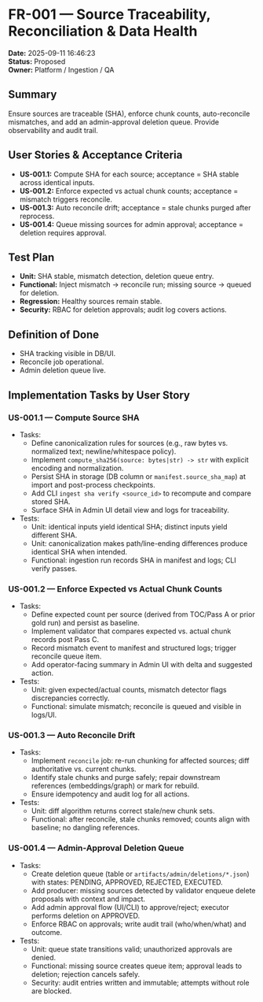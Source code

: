 # FR-001 — Source Traceability, Reconciliation & Data Health

**Date:** 2025-09-11 16:46:23  
**Status:** Proposed  
**Owner:** Platform / Ingestion / QA

## Summary
Ensure sources are traceable (SHA), enforce chunk counts, auto-reconcile mismatches, and add an admin-approval deletion queue. Provide observability and audit trail.

## User Stories & Acceptance Criteria
- **US-001.1:** Compute SHA for each source; acceptance = SHA stable across identical inputs.  
- **US-001.2:** Enforce expected vs actual chunk counts; acceptance = mismatch triggers reconcile.  
- **US-001.3:** Auto reconcile drift; acceptance = stale chunks purged after reprocess.  
- **US-001.4:** Queue missing sources for admin approval; acceptance = deletion requires approval.

## Test Plan
- **Unit:** SHA stable, mismatch detection, deletion queue entry.  
- **Functional:** Inject mismatch → reconcile run; missing source → queued for deletion.  
- **Regression:** Healthy sources remain stable.  
- **Security:** RBAC for deletion approvals; audit log covers actions.

## Definition of Done
- SHA tracking visible in DB/UI.  
- Reconcile job operational.  
- Admin deletion queue live.  

## Implementation Tasks by User Story

### US-001.1 — Compute Source SHA
- Tasks:
  - Define canonicalization rules for sources (e.g., raw bytes vs. normalized text; newline/whitespace policy).
  - Implement `compute_sha256(source: bytes|str) -> str` with explicit encoding and normalization.
  - Persist SHA in storage (DB column or `manifest.source_sha_map`) at import and post-process checkpoints.
  - Add CLI `ingest sha verify <source_id>` to recompute and compare stored SHA.
  - Surface SHA in Admin UI detail view and logs for traceability.
- Tests:
  - Unit: identical inputs yield identical SHA; distinct inputs yield different SHA.
  - Unit: canonicalization makes path/line-ending differences produce identical SHA when intended.
  - Functional: ingestion run records SHA in manifest and logs; CLI verify passes.

### US-001.2 — Enforce Expected vs Actual Chunk Counts
- Tasks:
  - Define expected count per source (derived from TOC/Pass A or prior gold run) and persist as baseline.
  - Implement validator that compares expected vs. actual chunk records post Pass C.
  - Record mismatch event to manifest and structured logs; trigger reconcile queue item.
  - Add operator-facing summary in Admin UI with delta and suggested action.
- Tests:
  - Unit: given expected/actual counts, mismatch detector flags discrepancies correctly.
  - Functional: simulate mismatch; reconcile is queued and visible in logs/UI.

### US-001.3 — Auto Reconcile Drift
- Tasks:
  - Implement `reconcile` job: re-run chunking for affected sources; diff authoritative vs. current chunks.
  - Identify stale chunks and purge safely; repair downstream references (embeddings/graph) or mark for rebuild.
  - Ensure idempotency and audit log for all actions.
- Tests:
  - Unit: diff algorithm returns correct stale/new chunk sets.
  - Functional: after reconcile, stale chunks removed; counts align with baseline; no dangling references.

### US-001.4 — Admin-Approval Deletion Queue
- Tasks:
  - Create deletion queue (table or `artifacts/admin/deletions/*.json`) with states: PENDING, APPROVED, REJECTED, EXECUTED.
  - Add producer: missing sources detected by validator enqueue delete proposals with context and impact.
  - Add admin approval flow (UI/CLI) to approve/reject; executor performs deletion on APPROVED.
  - Enforce RBAC on approvals; write audit trail (who/when/what) and outcome.
- Tests:
  - Unit: queue state transitions valid; unauthorized approvals are denied.
  - Functional: missing source creates queue item; approval leads to deletion; rejection cancels safely.
  - Security: audit entries written and immutable; attempts without role are blocked.
